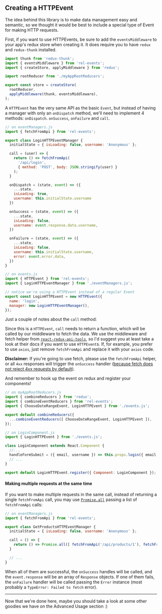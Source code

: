 ## Creating a HTTPEvent

The idea behind this library is to make data management easy and semantic, so we thought it would be best to include a special type of Event for making HTTP requests.

First, if you want to use HTTPEvents, be sure to add the `eventsMiddleware` to your app's redux store when creating it. It does require you to have `redux` and `redux-thunk` installed.

```js
import thunk from 'redux-thunk';
import { eventsMiddleware } from 'rel-events';
import { createStore, applyMiddleware } from 'redux';

import rootReducer from './myAppRootReducers';

export const store = createStore(
  rootReducer,
  applyMiddleware(thunk, eventsMiddleware),
);
```

A `HTTPEvent` has the very same API as the basic `Event`, but instead of having a manager with only an `onDispatch` method, we'll need to implement 4 methods: `onDispatch`. `onSuccess`, `onFailure` and `call`.

```js
// on eventManagers.js
import { fetchFromApi } from 'rel-events';

export class LoginHTTPEventManager {
  initialState = { isLoading: false, username: 'Anonymous' };

  call = (user) => {
    return () => fetchFromApi(
      '/api/login',
      { method: 'POST', body: JSON.stringify(user) }
    );
  }

  onDispatch = (state, event) => ({
    ...state,
    isLoading: true,
    username: this.initialState.username
  })

  onSuccess = (state, event) => ({
    ...state,
    isLoading: false,
    username: event.response.data.username,
  })

  onFailure = (state, event) => ({
    ...state,
    isLoading: false,
    username: this.initialState.username,
    error: event.error.data,
  })
}

// on events.js
import { HTTPEvent } from 'rel-events';
import { LoginHTTPEventManager } from './eventManagers.js';

// notice we're using a HTTPEvent instead of a regular Event
export const LoginHTTPEvent = new HTTPEvent({
  name: 'login',
  manager: new LoginHTTPEventManager(),
});
```

Just a couple of notes about the `call` method:

Since this is a `HTTPEvent`, `call` needs to return a function, which will be called by our middleware to fetch the data. We use the middleware and fetch helper from [`react-redux-api-tools`](https://github.com/labcodes/react-redux-api-tools), so I'd suggest you at least take a look at their docs if you want to use `HTTPEvent`s. If, for example, you prefer to use `axios`, just remove `fetchFromApi` and replace it with your `axios` code.

**Disclaimer:** If you're going to use fetch, please use the `fetchFromApi` helper, or all `4xx` responses will trigger the `onSuccess` handler ([because fetch does not reject 4xx requests by default](https://www.tjvantoll.com/2015/09/13/fetch-and-errors/)).

And remember to hook up the event on redux and register your components!

```js
// on myAppRootReducers.js
import { combineReducers } from 'redux';
import { combineEventReducers } from 'rel-events';
import { ChooseDateRangeEvent, LoginHTTPEvent } from './events.js';

export default combineReducers({
  ...combineEventReducers([ ChooseDateRangeEvent, LoginHTTPEvent ]),
});

// on LoginComponent.js
import { LoginHTTPEvent } from './events.js';

class LoginComponent extends React.Component {
  //...
  handleFormSubmit = ({ email, username }) => this.props.login({ email, username });
  // ...
}

export default LoginHTTPEvent.register({ Component: LoginComponent });
```

#### Making multiple requests at the same time

If you want to make multiple requests in the same call, instead of returning a single `fetchFromApi` call, you may use [`Promise.all`](https://developer.mozilla.org/en-US/docs/Web/JavaScript/Reference/Global_Objects/Promise/all) passing a list of `fetchFromApi` calls:

```js
// on eventManagers.js
import { fetchFromApi } from 'rel-events';

export class GetProductsHTTPEventManager {
  initialState = { isLoading: false, username: 'Anonymous' };

  call = () => {
    return () => Promise.all([ fetchFromApi('/api/products/1'), fetchFromApi('/api/products/2'), ]);
  }

  // ...
}
```

When all of them are successful, the `onSuccess` handles will be called, and the `event.response` will be an array of `Response` objects. If one of them fails, the `onFailure` handler will be called passing the `Error` instance (most probably a `TypeError: Failed to fetch` error).

---------------

Now that we're done here, maybe you should take a look at some other goodies we have on the Advanced Usage section :)
